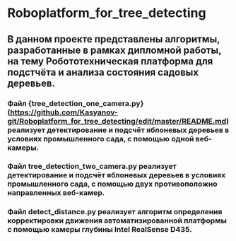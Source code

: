 # Roboplatform_for_tree_detecting
## В данном проекте представлены алгоритмы, разработанные в рамках дипломной работы, на тему Робототехническая платформа для подстчёта и анализа состояния садовых деревьев.
### Файл {tree_detection_one_camera.py}(https://github.com/Kasyanov-git/Roboplatform_for_tree_detecting/edit/master/README.md) реализует детектирование и подсчёт яблоневых деревьев в условиях промышленного сада, с помощью одной веб-камеры.
### Файл tree_detection_two_camera.py реализует детектирование и подсчёт яблоневых деревьев в условиях промышленного сада, с помощью двух противоположно направленных веб-камер.
### Файл detect_distance.py реализует алгоритм определения корректировки движения автоматизированной платформы с помощью камеры глубины Intel RealSense D435.
